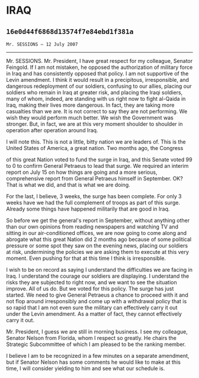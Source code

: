 # IRAQ
## `16e0d44f6868d13574f7e84ebd1f381a`
`Mr. SESSIONS — 12 July 2007`

---


Mr. SESSIONS. Mr. President, I have great respect for my colleague, 
Senator Feingold. If I am not mistaken, he opposed the authorization of 
military force in Iraq and has consistently opposed that policy. I am 
not supportive of the Levin amendment. I think it would result in a 
precipitous, irresponsible, and dangerous redeployment of our soldiers, 
confusing to our allies, placing our soldiers who remain in Iraq at 
greater risk, and placing the Iraqi soldiers, many of whom, indeed, are 
standing with us right now to fight al-Qaida in Iraq, making their 
lives more dangerous. In fact, they are taking more casualties than we 
are. It is not correct to say they are not performing. We wish they 
would perform much better. We wish the Government was stronger. But, in 
fact, we are at this very moment shoulder to shoulder in operation 
after operation around Iraq.

I will note this. This is not a little, bitty nation we are leaders 
of. This is the United States of America, a great nation. Two months 
ago, the Congress


of this great Nation voted to fund the surge in Iraq, and this Senate 
voted 99 to 0 to confirm General Petraeus to lead that surge. We 
required an interim report on July 15 on how things are going and a 
more serious, comprehensive report from General Petraeus himself in 
September. OK? That is what we did, and that is what we are doing.

For the last, I believe, 3 weeks, the surge has been complete. For 
only 3 weeks have we had the full complement of troops as part of this 
surge. Already some things have happened militarily that are good in 
Iraq.

So before we get the general's report in September, without anything 
other than our own opinions from reading newspapers and watching TV and 
sitting in our air-conditioned offices, we are now going to come along 
and abrogate what this great Nation did 2 months ago because of some 
political pressure or some spot they saw on the evening news, placing 
our soldiers at risk, undermining the policies we are asking them to 
execute at this very moment. Even pushing for that at this time I think 
is irresponsible.

I wish to be on record as saying I understand the difficulties we are 
facing in Iraq. I understand the courage our soldiers are displaying. I 
understand the risks they are subjected to right now, and we want to 
see the situation improve. All of us do. But we voted for this policy. 
The surge has just started. We need to give General Petraeus a chance 
to proceed with it and not flop around irresponsibly and come up with a 
withdrawal policy that is so rapid that I am not even sure the military 
can effectively carry it out under the Levin amendment. As a matter of 
fact, they cannot effectively carry it out.

Mr. President, I guess we are still in morning business. I see my 
colleague, Senator Nelson from Florida, whom I respect so greatly. He 
chairs the Strategic Subcommittee of which I am pleased to be the 
ranking member.

I believe I am to be recognized in a few minutes on a separate 
amendment, but if Senator Nelson has some comments he would like to 
make at this time, I will consider yielding to him and see what our 
schedule is.
